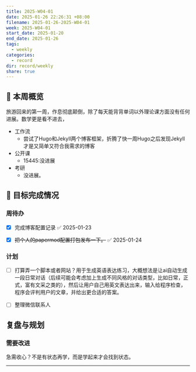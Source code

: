 ```yaml
---
title: 2025-W04-01
date: 2025-01-26 22:26:31 +08:00
filename: 2025-01-26-2025-W04-01
week: 2025-W04-01
start_date: 2025-01-20
end_date: 2025-01-26
tags:
  - weekly
categories:
  - record
dir: record/weekly
share: true
---
```

## 📅 本周概览

旅游回来的第一周，作息彻底颠倒，除了每天能背背单词以外理论课方面没有任何进展。数学更是看不进去，

- 工作流
	- 尝试了Hugo和Jekyll两个博客框架，折腾了快一周Hugo之后发现Jekyll才是又简单又符合我需求的博客
- 公开课
	- 15445:没进展
- 考研
	- 没进展。

## 🎯 目标完成情况
### 周待办
- [x] 完成博客配置记录 ✅ 2025-01-23
- [x] ~~把个人的papermod配置打包发布一下。~~ ✅ 2025-01-24


### 计划
- [ ] 打算弄一个脚本或者网站？用于生成英语表达练习，大概想法是让ai自动生成一段日常对话（后续可能会考虑加上生成不同风格的对话类型，比如日常，正式，富有文采之类的），然后让用户自己用英文表达出来，输入给程序检查，程序会评判用户的文章，并给出更合适的答案。
- [ ] 整理微信联系人


## 复盘与规划
### 需要改进

急需收心？不是有状态再学，而是学起来才会找到状态。

---

